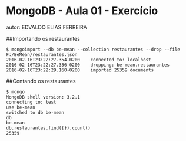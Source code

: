 # MongoDB - Aula 01 - Exercício
autor: EDVALDO ELIAS FERREIRA

##Importando os restaurantes

```
$ mongoimport --db be-mean --collection restaurantes --drop --file F:/BeMean/restaurantes.json
2016-02-16T23:22:27.354-0200    connected to: localhost
2016-02-16T23:22:27.356-0200    dropping: be-mean.restaurantes
2016-02-16T23:22:29.160-0200    imported 25359 documents
```

##Contando os restaurantes

```
$ mongo
MongoDB shell version: 3.2.1
connecting to: test
use be-mean
switched to db be-mean
db
be-mean
db.restaurantes.find({}).count()
25359
```